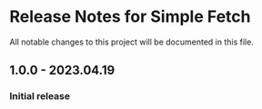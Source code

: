 # Release Notes for Simple Fetch

All notable changes to this project will be documented in this file.

## 1.0.0 - 2023.04.19
### Initial release
